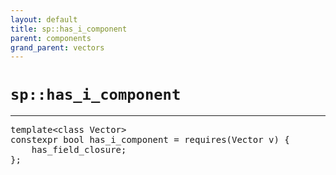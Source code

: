```yaml
---
layout: default
title: sp::has_i_component
parent: components
grand_parent: vectors
---
```


# `sp::has_i_component`

---

<pre>
template&lt;class Vector>
constexpr bool has_i_component = requires(Vector v) {
    has_field_closure<decltype(v[i])>;
};
</pre>
